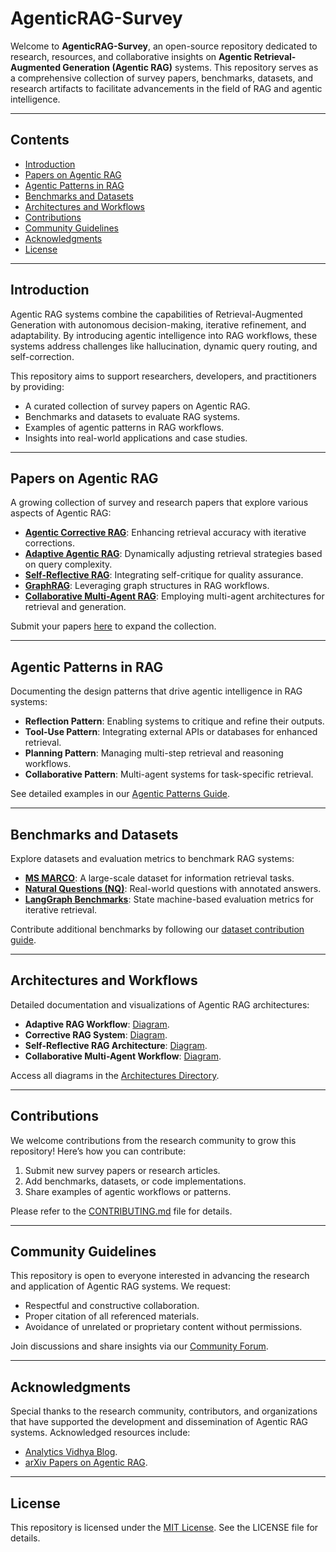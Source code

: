 # **AgenticRAG-Survey**

Welcome to **AgenticRAG-Survey**, an open-source repository dedicated to research, resources, and collaborative insights on **Agentic Retrieval-Augmented Generation (Agentic RAG)** systems. This repository serves as a comprehensive collection of survey papers, benchmarks, datasets, and research artifacts to facilitate advancements in the field of RAG and agentic intelligence.

---

## **Contents**

- [Introduction](#introduction)
- [Papers on Agentic RAG](#papers-on-agentic-rag)
- [Agentic Patterns in RAG](#agentic-patterns-in-rag)
- [Benchmarks and Datasets](#benchmarks-and-datasets)
- [Architectures and Workflows](#architectures-and-workflows)
- [Contributions](#contributions)
- [Community Guidelines](#community-guidelines)
- [Acknowledgments](#acknowledgments)
- [License](#license)

---

## **Introduction**

Agentic RAG systems combine the capabilities of Retrieval-Augmented Generation with autonomous decision-making, iterative refinement, and adaptability. By introducing agentic intelligence into RAG workflows, these systems address challenges like hallucination, dynamic query routing, and self-correction.

This repository aims to support researchers, developers, and practitioners by providing:
- A curated collection of survey papers on Agentic RAG.
- Benchmarks and datasets to evaluate RAG systems.
- Examples of agentic patterns in RAG workflows.
- Insights into real-world applications and case studies.

---

## **Papers on Agentic RAG**

A growing collection of survey and research papers that explore various aspects of Agentic RAG:
- **[Agentic Corrective RAG](#)**: Enhancing retrieval accuracy with iterative corrections.
- **[Adaptive Agentic RAG](#)**: Dynamically adjusting retrieval strategies based on query complexity.
- **[Self-Reflective RAG](#)**: Integrating self-critique for quality assurance.
- **[GraphRAG](#)**: Leveraging graph structures in RAG workflows.
- **[Collaborative Multi-Agent RAG](#)**: Employing multi-agent architectures for retrieval and generation.

Submit your papers [here](#) to expand the collection.

---

## **Agentic Patterns in RAG**

Documenting the design patterns that drive agentic intelligence in RAG systems:
- **Reflection Pattern**: Enabling systems to critique and refine their outputs.
- **Tool-Use Pattern**: Integrating external APIs or databases for enhanced retrieval.
- **Planning Pattern**: Managing multi-step retrieval and reasoning workflows.
- **Collaborative Pattern**: Multi-agent systems for task-specific retrieval.

See detailed examples in our [Agentic Patterns Guide](#).

---

## **Benchmarks and Datasets**

Explore datasets and evaluation metrics to benchmark RAG systems:
- **[MS MARCO](#)**: A large-scale dataset for information retrieval tasks.
- **[Natural Questions (NQ)](#)**: Real-world questions with annotated answers.
- **[LangGraph Benchmarks](#)**: State machine-based evaluation metrics for iterative retrieval.

Contribute additional benchmarks by following our [dataset contribution guide](#).

---

## **Architectures and Workflows**

Detailed documentation and visualizations of Agentic RAG architectures:
- **Adaptive RAG Workflow**: [Diagram](#).
- **Corrective RAG System**: [Diagram](#).
- **Self-Reflective RAG Architecture**: [Diagram](#).
- **Collaborative Multi-Agent Workflow**: [Diagram](#).

Access all diagrams in the [Architectures Directory](#).

---

## **Contributions**

We welcome contributions from the research community to grow this repository! Here’s how you can contribute:
1. Submit new survey papers or research articles.
2. Add benchmarks, datasets, or code implementations.
3. Share examples of agentic workflows or patterns.

Please refer to the [CONTRIBUTING.md](#) file for details.

---

## **Community Guidelines**

This repository is open to everyone interested in advancing the research and application of Agentic RAG systems. We request:
- Respectful and constructive collaboration.
- Proper citation of all referenced materials.
- Avoidance of unrelated or proprietary content without permissions.

Join discussions and share insights via our [Community Forum](#).

---

## **Acknowledgments**

Special thanks to the research community, contributors, and organizations that have supported the development and dissemination of Agentic RAG systems. Acknowledged resources include:
- [Analytics Vidhya Blog](#).
- [arXiv Papers on Agentic RAG](#).

---

## **License**

This repository is licensed under the [MIT License](#). See the LICENSE file for details.
